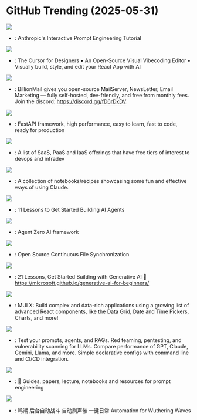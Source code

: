 # GitHub Trending (2025-05-31)

![](https://img.shields.io/badge/Jupyter%20Notebook-New%201-green?style=flat-square&logo=appveyor)
- [](https://github.comundefined): Anthropic's Interactive Prompt Engineering Tutorial

![](https://img.shields.io/badge/TypeScript-New%20123-green?style=flat-square&logo=appveyor)
- [](https://github.comundefined): The Cursor for Designers • An Open-Source Visual Vibecoding Editor • Visually build, style, and edit your React App with AI

![](https://img.shields.io/badge/Go-New%20542-green?style=flat-square&logo=appveyor)
- [](https://github.comundefined): BillionMail gives you open-source MailServer, NewsLetter, Email Marketing — fully self-hosted, dev-friendly, and free from monthly fees. Join the discord: https://discord.gg/fD6rDkDV

![](https://img.shields.io/badge/Python-New%2085-green?style=flat-square&logo=appveyor)
- [](https://github.comundefined): FastAPI framework, high performance, easy to learn, fast to code, ready for production

![](https://img.shields.io/badge/HTML-New%20120-green?style=flat-square&logo=appveyor)
- [](https://github.comundefined): A list of SaaS, PaaS and IaaS offerings that have free tiers of interest to devops and infradev

![](https://img.shields.io/badge/Jupyter%20Notebook-New%2023-green?style=flat-square&logo=appveyor)
- [](https://github.comundefined): A collection of notebooks/recipes showcasing some fun and effective ways of using Claude.

![](https://img.shields.io/badge/Jupyter%20Notebook-New%20448-green?style=flat-square&logo=appveyor)
- [](https://github.comundefined): 11 Lessons to Get Started Building AI Agents

![](https://img.shields.io/badge/Python-New%2034-green?style=flat-square&logo=appveyor)
- [](https://github.comundefined): Agent Zero AI framework

![](https://img.shields.io/badge/Go-New%2031-green?style=flat-square&logo=appveyor)
- [](https://github.comundefined): Open Source Continuous File Synchronization

![](https://img.shields.io/badge/Jupyter%20Notebook-New%2073-green?style=flat-square&logo=appveyor)
- [](https://github.comundefined): 21 Lessons, Get Started Building with Generative AI 🔗 https://microsoft.github.io/generative-ai-for-beginners/

![](https://img.shields.io/badge/TypeScript-New%2020-green?style=flat-square&logo=appveyor)
- [](https://github.comundefined): MUI X: Build complex and data-rich applications using a growing list of advanced React components, like the Data Grid, Date and Time Pickers, Charts, and more!

![](https://img.shields.io/badge/TypeScript-New%2014-green?style=flat-square&logo=appveyor)
- [](https://github.comundefined): Test your prompts, agents, and RAGs. Red teaming, pentesting, and vulnerability scanning for LLMs. Compare performance of GPT, Claude, Gemini, Llama, and more. Simple declarative configs with command line and CI/CD integration.

![](https://img.shields.io/badge/MDX-New%2049-green?style=flat-square&logo=appveyor)
- [](https://github.comundefined): 🐙 Guides, papers, lecture, notebooks and resources for prompt engineering

![](https://img.shields.io/badge/Python-New%2025-green?style=flat-square&logo=appveyor)
- [](https://github.comundefined): 鸣潮 后台自动战斗 自动刷声骸 一键日常 Automation for Wuthering Waves

